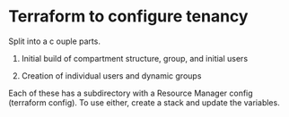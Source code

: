 # Terraform to configure tenancy

Split into a c ouple parts.

1) Initial build of compartment structure, group, and initial users

2) Creation of individual users and dynamic groups

Each of these has a subdirectory with a Resource Manager config (terraform config).  To use either, create a stack and update the variables.

